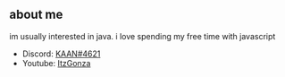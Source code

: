 ## about me

im usually interested in java. i love spending my free time with javascript

- Discord: [KAAN#4621](https://discord.com/users/736175983870083093)
- Youtube: [ItzGonza](https://www.youtube.com/channel/UCdbH53T-h3OsnZe_2BpLzsQ?view_as=subscriber)

